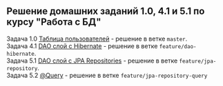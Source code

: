 ## Решение домашних заданий 1.0, 4.1 и 5.1 по курсу "Работа с БД"

Задача 1.0 [Таблица пользователей](https://github.com/netology-code/jd-homeworks/blob/master/sql-basic/task/README.md) -
решение в ветке `master`.<br>
Задача 4.1 [DAO слой c Hibernate](https://github.com/netology-code/jd-homeworks/blob/master/hibernate/task1/README.md) -
решение в ветке `feature/dao-hibernate`.<br>
Задача 5.1 [DAO слой c JPA Repositories](https://github.com/netology-code/jd-homeworks/blob/master/spring-jpa/task1/README.md) -
решение в ветке `feature/jpa-repository`.<br>
Задача 5.2 [@Query](https://github.com/netology-code/jd-homeworks/blob/master/spring-jpa/task2/README.md) -
решение в ветке `feature/jpa-repository-query`



